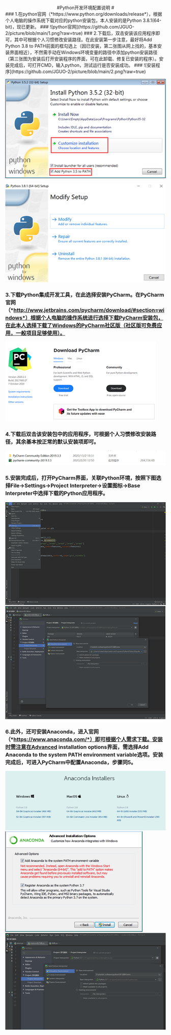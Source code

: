 <center>
#Python开发环境配置说明 #
</center>
### 1.在python官网（*https://www.python.org/downloads/release*），根据个人电脑的操作系统下载对应的python安装包，本人安装的是Python 3.8.1(64-bit)，现已更新。 ###
![python官网](https://github.com/JGUO-2/picture/blob/main/1.png?raw=true)
### 2.下载后，双击安装该应用程序即可，其中可根据个人习惯修改安装路径。在此安装第一步注意，最好将Add Python 3.8 to PATH前面的框勾选上（因已安装，第二张图从网上找的，基本安装界面相近），不然需手动在Windows环境变量的路径中添加python安装路径（第三张图为安装后打开安装程序的界面，可在此卸载、修复已安装的程序）。安装完成后，可打开CMD，输入python，测试运行是否安装成功。 ###
![安装程序](https://github.com/JGUO-2/picture/blob/main/2.png?raw=true)

![安装界面1](https://github.com/JGUO-2/picture/blob/main/3.png?raw=true)

![安装界面2](https://github.com/JGUO-2/picture/blob/main/4.png?raw=true)
### 3.下载Python集成开发工具，在此选择安装PyCharm。在PyCharm官网（*http://www.jetbrains.com/pycharm/download/#section=windows*）根据个人电脑的操作系统进行选择下载PyCharm安装包，在此本人选择下载了Windows的PyCharm社区版（社区版可免费应用，一般项目足够使用）。 ###
![pycharm官网](https://github.com/JGUO-2/picture/blob/main/5.png?raw=true)
### 4.下载后双击该安装包中的应用程序，可根据个人习惯修改安装路径，其余基本按正常的默认安装项即可。 ###
![安装界面3](https://github.com/JGUO-2/picture/blob/main/6.png?raw=true)
### 5.安装完成后，打开PyCharm界面，关联Python环境，按照下图选择File->Settings->Project Interpreter->设置图标->Base Interpreter中选择下载的Python应用程序。 ###
![配置界面1](https://github.com/JGUO-2/picture/blob/main/7.png?raw=true)
![配置界面2](https://github.com/JGUO-2/picture/blob/main/8.png?raw=true)
### 6.此外，还可安装Anaconda，进入官网（*https://www.anaconda.com/*）即可根据个人需求下载。安装时需注意在Advanced installation options界面，需选择Add Anaconda to the system PATH environment variable选项。安装完成后，可进入PyCharm中配置Anaconda，步骤同5。 ###
![Anaconda官网](https://github.com/JGUO-2/picture/blob/main/9.png?raw=true)
![安装界面4](https://github.com/JGUO-2/picture/blob/main/10.png?raw=true)
![配置界面3](https://github.com/JGUO-2/picture/blob/main/11.png?raw=true)